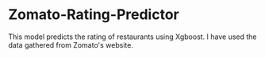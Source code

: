 # Zomato-Rating-Predictor
This model predicts the rating of restaurants using Xgboost. I have used the data gathered from Zomato's website.
